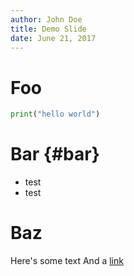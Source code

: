 ```yaml
---
author: John Doe
title: Demo Slide
date: June 21, 2017
---
```

# Foo 
```python
print("hello world")
```
# Bar {#bar}
* test
* test

# Baz

Here's some text
And a [link](#bar)
